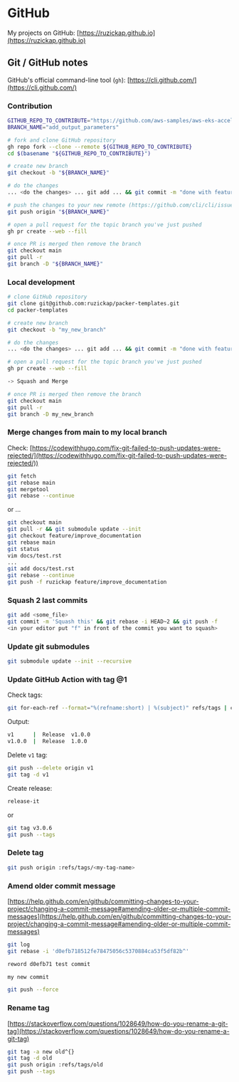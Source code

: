 # GitHub

My projects on GitHub: [https://ruzickap.github.io](https://ruzickap.github.io)

## Git / GitHub notes

GitHub's official command-line tool (`gh`): [https://cli.github.com/](https://cli.github.com/)

### Contribution

```bash
GITHUB_REPO_TO_CONTRIBUTE="https://github.com/aws-samples/aws-eks-accelerator-for-terraform"
BRANCH_NAME="add_output_parameters"

# fork and clone GitHub repository
gh repo fork --clone --remote ${GITHUB_REPO_TO_CONTRIBUTE}
cd $(basename "${GITHUB_REPO_TO_CONTRIBUTE}")

# create new branch
git checkout -b "${BRANCH_NAME}"

# do the changes
... <do the changes> ... git add ... && git commit -m "done with feature"

# push the changes to your new remote (https://github.com/cli/cli/issues/546)
git push origin "${BRANCH_NAME}"

# open a pull request for the topic branch you've just pushed
gh pr create --web --fill

# once PR is merged then remove the branch
git checkout main
git pull -r
git branch -D "${BRANCH_NAME}"
```

### Local development

```bash
# clone GitHub repository
git clone git@github.com:ruzickap/packer-templates.git
cd packer-templates

# create new branch
git checkout -b "my_new_branch"

# do the changes
... <do the changes> ... git add ... && git commit -m "done with feature"

# open a pull request for the topic branch you've just pushed
gh pr create --web --fill

-> Squash and Merge

# once PR is merged then remove the branch
git checkout main
git pull -r
git branch -D my_new_branch
```

### Merge changes from main to my local branch

Check: [https://codewithhugo.com/fix-git-failed-to-push-updates-were-rejected/](https://codewithhugo.com/fix-git-failed-to-push-updates-were-rejected/))

```bash
git fetch
git rebase main
git mergetool
git rebase --continue
```

or ...

```bash
git checkout main
git pull -r && git submodule update --init
git checkout feature/improve_documentation
git rebase main
git status
vim docs/test.rst
...
git add docs/test.rst
git rebase --continue
git push -f ruzickap feature/improve_documentation
```

### Squash 2 last commits

```bash
git add <some_file>
git commit -m 'Squash this' && git rebase -i HEAD~2 && git push -f
<in your editor put "f" in front of the commit you want to squash>
```

### Update git submodules

```bash
git submodule update --init --recursive
```

### Update GitHub Action with tag @1

Check tags:

```bash
git for-each-ref --format="%(refname:short) | %(subject)" refs/tags | column -t
```

Output:

```bash
v1      |  Release  v1.0.0
v1.0.0  |  Release  1.0.0
```

Delete `v1` tag:

```bash
git push --delete origin v1
git tag -d v1
```

Create release:

```bash
release-it
```

or

```bash
git tag v3.0.6
git push --tags
```

### Delete tag

```bash
git push origin :refs/tags/<my-tag-name>
```

### Amend older commit message

[https://help.github.com/en/github/committing-changes-to-your-project/changing-a-commit-message#amending-older-or-multiple-commit-messages](https://help.github.com/en/github/committing-changes-to-your-project/changing-a-commit-message#amending-older-or-multiple-commit-messages)

```bash
git log
git rebase -i 'd0efb718512fe78475056c5370884ca53f5df82b^'

reword d0efb71 test commit

my new commit

git push --force
```

### Rename tag

[https://stackoverflow.com/questions/1028649/how-do-you-rename-a-git-tag](https://stackoverflow.com/questions/1028649/how-do-you-rename-a-git-tag)

```bash
git tag -a new old^{}
git tag -d old
git push origin :refs/tags/old
git push --tags
```
